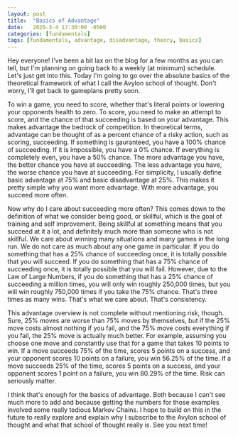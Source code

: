 ```yaml
---
layout: post
title:  "Basics of Advantage"
date:   2020-3-4 17:30:00 -0500
categories: [fundamentals]
tags: [fundamentals, advantage, disadvantage, theory, basics]
---
```


Hey everyone! I've been a bit lax on the blog for a few months as you can tell, but I'm planning on going back to a weekly (at minimum) schedule. Let's just get into this. Today I'm going to go over the absolute basics of the theoretical framework of what I call the Avylon school of thought. Don't worry, I'll get back to gameplans pretty soon.

To win a game, you need to score, whether that's literal points or lowering your opponents health to zero. To score, you need to make an attempt to score, and the chance of that succeeding is based on your advantage. This makes advantage the bedrock of competition. In theoretical terms, advantage can be thought of as a percent chance of a risky action, such as scoring, succeeding. If something is gauranteed, you have a 100% chance of succeeding. If it is impossible, you have a 0% chance. If everything is completely even, you have a 50% chance. The more advantage you have, the better chance you have at succeeding. The less advantage you have, the worse chance you have at succeeding. For simplicity, I usually define basic advantage at 75% and basic disadvantage at 25%. This makes it pretty simple why you want more advantage. With more advantage, you succeed more often.

Now why do I care about succeeding more often? This comes down to the definition of what we consider being good, or skillful, which is the goal of training and self improvement. Being skillful at something means that you succeed at it a lot, and definitely much more than someone who is not skillful. We care about winning many situations and many games in the long run. We do not care as much about any one game in particular. If you do something that has a 25% chance of succeeding once, it is totally possible that you will succeed. If you do something that has a 75% chance of succeeding once, it is totally possible that you will fail. However, due to the Law of Large Numbers, if you do something that has a 25% chance of succeeding a million times, you will only win roughly 250,000 times, but you will win roughly 750,000 times if you take the 75% chance. That's three times as many wins. That's what we care about. That's consistency.

This advantage overview is not complete without mentioning risk, though. Sure, 25% moves are worse than 75% moves by themselves, but if the 25% move costs almost nothing if you fail, and the 75% move costs everything if you fail, the 25% move is actually much better. For example, assuming you choose one move and constantly use that for a game that takes 10 points to win. If a move succeeds 75% of the time, scores 5 points on a success, and your opponent scores 10 points on a failure, you win 56.25% of the time. If a move succeeds 25% of the time, scores 5 points on a success, and your opponent scores 1 point on a failure, you win 80.29% of the time. Risk can seriously matter.

I think that's enough for the basics of advantage. Both because I can't see much more to add and because getting the numbers for those examples involved some really tedious Markov Chains. I hope to build on this in the future to really explore and explain why I subscribe to the Avylon school of thought and what that school of thought really is. See you next time!
